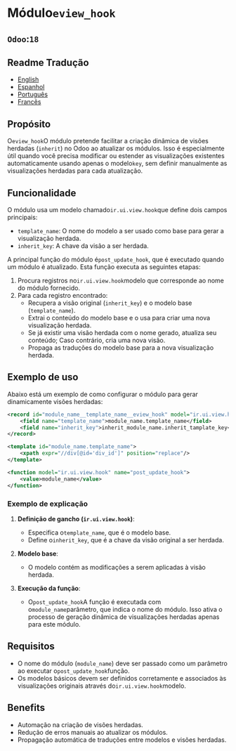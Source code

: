 # Módulo`eview_hook`

## `Odoo`:`18`

## Readme Tradução

-   [English](README.md)
-   [Espanhol](README.es.md)
-   [Português](README.pt.md)
-   [Francês](README.fr.md)

## Propósito

O`eview_hook`O módulo pretende facilitar a criação dinâmica de visões herdadas (`inherit`) no Odoo ao atualizar os módulos. Isso é especialmente útil quando você precisa modificar ou estender as visualizações existentes automaticamente usando apenas o modelo`key`, sem definir manualmente as visualizações herdadas para cada atualização.

## Funcionalidade

O módulo usa um modelo chamado`ir.ui.view.hook`que define dois campos principais:

-   `template_name`: O nome do modelo a ser usado como base para gerar a visualização herdada.
-   `inherit_key`: A chave da visão a ser herdada.

A principal função do módulo é`post_update_hook`, que é executado quando um módulo é atualizado. Esta função executa as seguintes etapas:

1.  Procura registros no`ir.ui.view.hook`modelo que corresponde ao nome do módulo fornecido.
2.  Para cada registro encontrado:
    -   Recupera a visão original (`inherit_key`) e o modelo base (`template_name`).
    -   Extrai o conteúdo do modelo base e o usa para criar uma nova visualização herdada.
    -   Se já existir uma visão herdada com o nome gerado, atualiza seu conteúdo; Caso contrário, cria uma nova visão.
    -   Propaga as traduções do modelo base para a nova visualização herdada.

## Exemplo de uso

Abaixo está um exemplo de como configurar o módulo para gerar dinamicamente visões herdadas:

```xml
<record id="module_name__template_name__eview_hook" model="ir.ui.view.hook">
    <field name="template_name">module_name.template_name</field>
    <field name="inherit_key">inherit_module_name.inherit_tamplate_key</field>
</record>

<template id="module_name.template_name">
    <xpath expr="//div[@id='div_id']" position="replace"/>
</template>

<function model="ir.ui.view.hook" name="post_update_hook">
    <value>module_name</value>
</function>
```

### Exemplo de explicação

1.  **Definição de gancho (`ir.ui.view.hook`)**:
    -   Especifica o`template_name`, que é o modelo base.
    -   Define o`inherit_key`, que é a chave da visão original a ser herdada.

2.  **Modelo base**:
    -   O modelo contém as modificações a serem aplicadas à visão herdada.

3.  **Execução da função**:
    -   O`post_update_hook`A função é executada com o`module_name`parâmetro, que indica o nome do módulo. Isso ativa o processo de geração dinâmica de visualizações herdadas apenas para este módulo.

## Requisitos

-   O nome do módulo (`module_name`) deve ser passado como um parâmetro ao executar o`post_update_hook`função.
-   Os modelos básicos devem ser definidos corretamente e associados às visualizações originais através do`ir.ui.view.hook`modelo.

## Benefits

-   Automação na criação de visões herdadas.
-   Redução de erros manuais ao atualizar os módulos.
-   Propagação automática de traduções entre modelos e visões herdadas.
